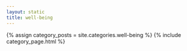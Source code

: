 ```yaml
---
layout: static
title: well-being
---
```


{% assign category_posts = site.categories.well-being %}
{% include category_page.html %}

